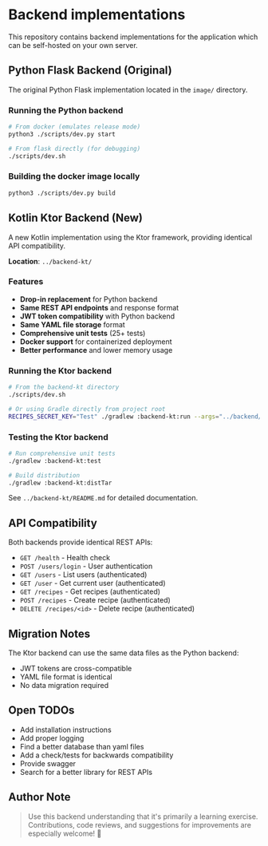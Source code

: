 # Backend implementations

This repository contains backend implementations for the application which can be self-hosted on your own server.

## Python Flask Backend (Original)

The original Python Flask implementation located in the `image/` directory.

### Running the Python backend

```bash
# From docker (emulates release mode)
python3 ./scripts/dev.py start

# From flask directly (for debugging)
./scripts/dev.sh
```

### Building the docker image locally

```bash
python3 ./scripts/dev.py build
```

## Kotlin Ktor Backend (New)

A new Kotlin implementation using the Ktor framework, providing identical API compatibility.

**Location**: `../backend-kt/`

### Features
- **Drop-in replacement** for Python backend
- **Same REST API endpoints** and response format
- **JWT token compatibility** with Python backend
- **Same YAML file storage** format
- **Comprehensive unit tests** (25+ tests)
- **Docker support** for containerized deployment
- **Better performance** and lower memory usage

### Running the Ktor backend

```bash
# From the backend-kt directory
./scripts/dev.sh

# Or using Gradle directly from project root
RECIPES_SECRET_KEY="Test" ./gradlew :backend-kt:run --args="../backend/seed_data"
```

### Testing the Ktor backend

```bash
# Run comprehensive unit tests
./gradlew :backend-kt:test

# Build distribution
./gradlew :backend-kt:distTar
```

See `../backend-kt/README.md` for detailed documentation.

## API Compatibility

Both backends provide identical REST APIs:

- `GET /health` - Health check
- `POST /users/login` - User authentication
- `GET /users` - List users (authenticated)
- `GET /user` - Get current user (authenticated)
- `GET /recipes` - Get recipes (authenticated)
- `POST /recipes` - Create recipe (authenticated)
- `DELETE /recipes/<id>` - Delete recipe (authenticated)

## Migration Notes

The Ktor backend can use the same data files as the Python backend:
- JWT tokens are cross-compatible
- YAML file format is identical
- No data migration required

## Open TODOs

* Add installation instructions
* Add proper logging
* Find a better database than yaml files
* Add a check/tests for backwards compatibility
* Provide swagger
* Search for a better library for REST APIs

## Author Note

> Use this backend understanding that it's primarily a learning exercise. Contributions, code reviews, and suggestions for improvements are especially welcome! 🚀
